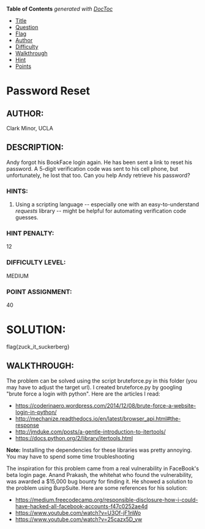 <!-- START doctoc generated TOC please keep comment here to allow auto update -->
<!-- DON'T EDIT THIS SECTION, INSTEAD RE-RUN doctoc TO UPDATE -->
**Table of Contents**  *generated with [DocToc](https://github.com/thlorenz/doctoc)*

- [Title](#title)
- [Question](#question)
- [Flag](#flag)
- [Author](#author)
- [Difficulty](#difficulty)
- [Walkthrough](#walkthrough)
- [Hint](#hint)
- [Points](#points)

<!-- END doctoc generated TOC please keep comment here to allow auto update -->

# Password Reset
## AUTHOR:
Clark Minor, UCLA

## DESCRIPTION:
Andy forgot his BookFace login again. He has been sent a link to reset his password. A 5-digit verification code was sent to his cell phone, but unfortunately, he lost that too. Can you help Andy retrieve his password?

### HINTS:
1. Using a scripting language -- especially one with an easy-to-understand *requests* library -- might be helpful for automating verification code guesses.

### HINT PENALTY:
12

### DIFFICULTY LEVEL:
MEDIUM

### POINT ASSIGNMENT:
40

# SOLUTION:
flag{zuck_it_suckerberg}

## WALKTHROUGH:

The problem can be solved using the script bruteforce.py in this folder (you may have to adjust the target url). I created bruteforce.py by googling "brute force a login with python". Here are the articles I read:

- https://coderinaero.wordpress.com/2014/12/08/brute-force-a-website-login-in-python/
- http://mechanize.readthedocs.io/en/latest/browser_api.html#the-response
- http://jmduke.com/posts/a-gentle-introduction-to-itertools/
- https://docs.python.org/2/library/itertools.html

**Note:** Installing the dependencies for these libraries was pretty annoying. You may have to spend some time troubleshooting


The inspiration for this problem came from a real vulnerability in FaceBook's beta login page. Anand Prakash, the whitehat who found the vulnerability, was awarded a $15,000 bug bounty for finding it. He showed a solution to the problem using BurpSuite. Here are some references for his solution:

- https://medium.freecodecamp.org/responsible-disclosure-how-i-could-have-hacked-all-facebook-accounts-f47c0252ae4d
- https://www.youtube.com/watch?v=U3Of-jF1nWo
- https://www.youtube.com/watch?v=25cazx5D_vw
